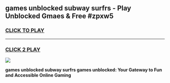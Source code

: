 
## games unblocked subway surfrs - Play Unblocked Gmaes & Free #zpxw5
<h3>
<a href="https://news.freeplayer.one?title=games_unblocked_subway_surfrs&ref=24F">CLICK TO PLAY</a></h3>
<hr>

<h3>
<a href="https://news.freeplayer.one?title=games_unblocked_subway_surfrs&ref=24F">CLICK 2 PLAY</a>
  
</h3>

<a href="https://news.freeplayer.one?title=games_unblocked_subway_surfrs&ref=24F/"><img src="https://clearcache.store/games.png"></a>


**games unblocked subway surfrs games unblocked: Your Gateway to Fun and Accessible Online Gaming**
